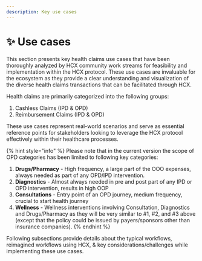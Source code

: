 ```yaml
---
description: Key use cases
---
```


# ✨ Use cases

This section presents key health claims use cases that have been thoroughly analyzed by HCX community work streams for feasibility and implementation within the HCX protocol. These use cases are invaluable for the ecosystem as they provide a clear understanding and visualization of the diverse health claims transactions that can be facilitated through HCX.

Health claims are primarily categorized into the following groups:

1. Cashless Claims (IPD & OPD)
2. Reimbursement Claims (IPD & OPD)

These use cases represent real-world scenarios and serve as essential reference points for stakeholders looking to leverage the HCX protocol effectively within their healthcare processes.

{% hint style="info" %}
Please note that in the current version the scope of OPD categories has been limited to following key categories:



1. **Drugs/Pharmacy** - High frequency, a large part of the OOO expenses, always needed as part of any OPD/IPD intervention.&#x20;
2. **Diagnostics** - Almost always needed in pre and post part of any IPD or OPD intervention, results in high OOP
3. **Consultations** - Entry point of an OPD journey, medium frequency, crucial to start health journey &#x20;
4. **Wellness** - Wellness interventions involving Consultation, Diagnostics and Drugs/Pharmacy as they will be very similar to #1, #2, and #3 above (except that the policy could be issued by payers/sponsors other than insurance companies).
{% endhint %}

Following subsections provide details about the typical workflows, reimagined workflows using HCX, & key considerations/challenges while implementing these use cases. &#x20;
